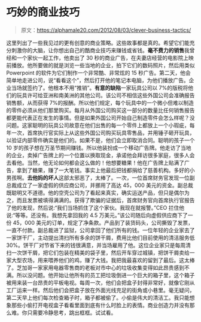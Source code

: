# 巧妙的商业技巧

> 原文：<https://alphamale20.com/2012/08/03/clever-business-tactics/>

这里列出了一些我见过的更有创意的商业策略。这些故事都是真的。希望它们能充分刺激你的大脑，让你想出自己的酷商业技巧来赚钱或省钱。**毫不费力的销售**我曾经和一个家伙一起工作，他卖出了 30 秒的商业广告，在夫妻店经营的电影院上映前播放。他所要做的就是浏览一些当地的企业，拍下它们的数码照片，然后用类似 Powerpoint 的软件为它们制作一个非常酷、非常炫的 15 秒广告。第二天，他会简单地走进公司，说“看看这个”，然后打开他的笔记本电脑，为他们播放广告。企业当场就签约了。他根本不用“推销”。**有意的缺陷**一家玩具公司以 7%的版税将他们的玩具许可给亚洲和南美洲的其他公司。该公司不相信这些外国公司会准确报告销售额，从而获得 7%的报酬。所以他们规定，每个玩具中的一个微小但难以制造的零件必须从他们那里购买。每月从外国公司购买这一部分的数量比任何销售报告都更能代表正在发生的事情。但是如果外国公司开始自己制造零件会怎么样呢？没问题。这家聪明的玩具公司故意在他们出售的每一个零件上都放上一个小瑕疵，每年一次，首席执行官实际上从这些外国公司购买玩具零售品，并用锤子砸开玩具，以验证内部零件确实是他们的。如果不是，他们会立即取消合同。聪明的孩子一个 10 岁的孩子想在万圣节期间赚钱。所以他装扮成一个移动广告牌。他走访了当地的企业，卖掉广告牌上的一个位置以换取现金，承诺他会拜访很多家庭，很多人会去看他。当然，他无论如何都会这么做的！他想要糖果！他在广告牌上贴满了广告，拿到了糖果，赚了一大笔钱。事实上他最后把钱都捐给了慈善机构。多好的小男孩啊。**去他妈的坏人**这部太邪恶了，太棒了。一次，一位首席财务官发现一位副总裁成立了一家虚假的供应商公司，并挪用了高达 45，000 美元的资金。副总裁既聪明又不道德。他的空壳公司为了看起来真实，确实运送产品，但只是偶尔为之，而且发票被填得满满的。获得了欺骗的证据后，首席财务官向首席执行官报告了他的发现，然后说:“我们当场抓住了这个家伙。我现在就报警。”CEO 拦住他说:“等等。还没有。我想先拿回我的 4.5 万美元。”该公司随后向虚假供应商下了一份 45，000 美元的订单，规定了净条款。产品到了装货码头，公司撕毁了发票，一直不付款。副总裁进了监狱，公司拿回了他们所有的钱。一位年轻的企业家去了一家饼干厂，主动提出清扫所有多余的饼干屑，费用比他们目前使用的清洁服务低 30%。饼干厂对节省下来的钱很满意，并当场雇用了他。这位企业家只是每周清扫一次饼干屑，把它们包装在精美的袋子里，然后开车穿过城镇，把饼干屑卖给一家大型农场，用来喂养他们的鸡，赚了大钱。我把我最喜欢的留到了最后。这太棒了。芝加哥一家家用电器零售商的老板对市中心的垃圾收集变得如此昂贵感到不满。所以没问题。他开始让他所有的员工把垃圾倒进一个巨大的箱子里，这个箱子被用来装一台昂贵的平板电视。每周一次，他们会把盒子封得非常好，就像它刚从工厂运来一样。然后他们会把盒子放在外面光线充足的街角或小巷里。毫无疑问，第二天早上他们每次检查箱子时，箱子都被偷了。小偷是伟大的清洁工。我只能想象那些小偷打开电视盒子看看里面到底有什么时脸上的表情。商业创造力并没有那么难。你只需要冷静思考，跳出框框。试试看。